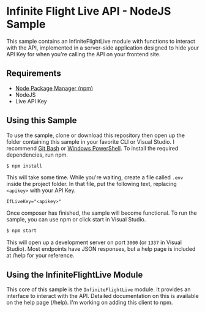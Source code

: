 # Infinite Flight Live API - NodeJS Sample

This sample contains an InfiniteFlightLive module with functions to interact with the API, implemented in a server-side application designed to hide your API Key for when you're calling the API on your frontend site.

## Requirements

- [Node Package Manager (npm)](https://www.npmjs.com/get-npm)
- NodeJS
- Live API Key

## Using this Sample

To use the sample, clone or download this repository then open up the folder containing this sample in your favorite CLI or Visual Studio. I recommend [Git Bash](https://gitforwindows.org/) or [Windows PowerShell](https://microsoft.com/PowerShell). To install the required dependencies, run npm.

```bash
$ npm install
```

This will take some time. While you're waiting, create a file called `.env` inside the project folder. In that file, put the following text, replacing `<apikey>` with your API Key.

```
IfLiveKey="<apikey>"
```

Once composer has finished, the sample will become functional. To run the sample, you can use npm or click start in Visual Studio.

```bash
$ npm start
```

This will open up a development server on port `3000` (or `1337` in Visual Studio). Most endpoints have JSON responses, but a help page is included at /help for your reference.

## Using the InfiniteFlightLive Module

This core of this sample is the `InfiniteFlightLive` module. It provides an interface to interact with the API. Detailed documentation on this is available on the help page (/help). I'm working on adding this client to npm.


